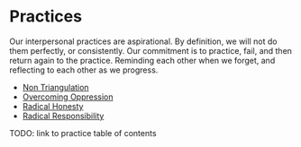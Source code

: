 # Practices

Our interpersonal practices are aspirational. By definition, we will not do them perfectly, or consistently. Our commitment is to practice, fail, and then return again to the practice. Reminding each other when we forget, and reflecting to each other as we progress.

* [Non Triangulation](/Practices/non-triangulation.md)
* [Overcoming Oppression](/Practices/overcoming-oppression.md)
* [Radical Honesty](/Practices/radical-honesty.md)
* [Radical Responsibility](/Practices/radical-responsibility.md)

TODO: link to practice table of contents
